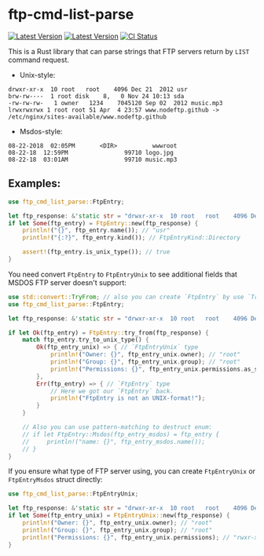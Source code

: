 # ftp-cmd-list-parse

[![Latest Version](https://img.shields.io/crates/v/ftp-cmd-list-parse.svg)](https://crates.io/crates/ftp-cmd-list-parse)
[![Latest Version](https://docs.rs/ftp-cmd-list-parse/badge.svg)](https://docs.rs/ftp-cmd-list-parse)
[![CI Status](https://github.com/Fenex/ftp-cmd-list-parse/workflows/CI\Rust/badge.svg)](https://github.com/Fenex/ftp-cmd-list-parse/actions?workflow=CI\Rust)

This is a Rust library that can parse strings that FTP servers return by `LIST` command request.

* Unix-style:
```
drwxr-xr-x  10 root   root    4096 Dec 21  2012 usr
brw-rw----  1 root disk    8,   0 Nov 24 10:13 sda
-rw-rw-rw-   1 owner   1234    7045120 Sep 02  2012 music.mp3
lrwxrwxrwx 1 root root 51 Apr  4 23:57 www.nodeftp.github -> /etc/nginx/sites-available/www.nodeftp.github
```

* Msdos-style:
```
08-22-2018  02:05PM       <DIR>          wwwroot
08-22-18  12:59PM                99710 logo.jpg
08-22-18  03:01AM                99710 music.mp3
```


## Examples:

```rust
use ftp_cmd_list_parse::FtpEntry;

let ftp_response: &'static str = "drwxr-xr-x  10 root   root    4096 Dec 21  2012 usr";
if let Some(ftp_entry) = FtpEntry::new(ftp_response) {
    println!("{}", ftp_entry.name()); // "usr"
    println!("{:?}", ftp_entry.kind()); // FtpEntryKind::Directory

    assert!(ftp_entry.is_unix_type()); // true
}
```

You need convert `FtpEntry` to `FtpEntryUnix` to see additional fields that MSDOS FTP server doesn't support:

```rust
use std::convert::TryFrom; // also you can create `FtpEntry` by use `TryFrom` or `TryInto` traits.
use ftp_cmd_list_parse::FtpEntry;

let ftp_response: &'static str = "drwxr-xr-x  10 root   root    4096 Dec 21  2012 usr";

if let Ok(ftp_entry) = FtpEntry::try_from(ftp_response) {
    match ftp_entry.try_to_unix_type() {
        Ok(ftp_entry_unix) => { // `FtpEntryUnix` type
            println!("Owner: {}", ftp_entry_unix.owner); // "root"
            println!("Group: {}", ftp_entry_unix.group); // "root"
            println!("Permissions: {}", ftp_entry_unix.permissions.as_str()); // "rwxr-xr-x"
        },
        Err(ftp_entry) => { // `FtpEntry` type
            // Here we got our `FtpEntry` back.
            println!("FtpEntry is not an UNIX-format!");
        }
    }

    // Also you can use pattern-matching to destruct enum:
    // if let FtpEntry::Msdos(ftp_entry_msdos) = ftp_entry {
    //     println!("name: {}", ftp_entry_msdos.name());
    // }
}
```

If you ensure what type of FTP server using, you can create `FtpEntryUnix` or `FtpEntryMsdos` struct directly:

```rust
use ftp_cmd_list_parse::FtpEntryUnix;

let ftp_response: &'static str = "drwxr-xr-x  10 root   root    4096 Dec 21  2012 usr";
if let Some(ftp_entry_unix) = FtpEntryUnix::new(ftp_response) {
    println!("Owner: {}", ftp_entry_unix.owner); // "root"
    println!("Group: {}", ftp_entry_unix.group); // "root"
    println!("Permissions: {}", ftp_entry_unix.permissions); // "rwxr-xr-x"
}
```
